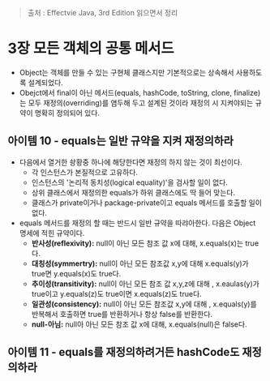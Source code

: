 > 출처 : Effectvie Java, 3rd Edition 읽으면서 정리

# 3장 모든 객체의 공통 메서드
- Object는 객체를 만들 수 있는 구현체 클래스지만 기본적으로는 상속해서 사용하도록 설계되었다.
- Obejct에서 final이 아닌 메서드(equals, hashCode, toString, clone, finalize)는 모두 재정의(overriding)를 염두해 두고
  설계된 것이라 재정의 시 지켜야되는 규약이 명확히 정의되어 있다.
  
## 아이템 10 - equals는 일반 규약을 지켜 재정의하라
- 다음에서 열거한 솽황중 하나에 해당한다면 재정의 하지 않는 것이 최선이다.
    * 각 인스턴스가 본질적으로 고유하다.
    * 인스턴스의 '논리적 동치성(logical equality)'을 검사할 일이 없다.
    * 상위 클래스에서 재정의한 equals가 하위 클래스에도 딱 들어 맞는다.
    * 클래스가 private이거나 package-private이고 equals 메서드를 호출할 일이 없다.
- equals 메서드를 재정의 할 때는 반드시 일반 규약을 따랴아한다. 다음은 Object 명세에 적힌 규약이다.
    * **반사성(reflexivity):** null이 아닌 모든 참조 값 x에 대해, x.equals(x)는 true다.
    * **대칭성(symmertry):** null이 아닌 모든 참조값 x,y에 대해 x.equals(y)가 true면 y.equals(x)도 true다.
    * **추이성(transitivity):** null이 아닌 모든 참조 값 x,y,z에 대해 , x.eaulas(y)가 true이고 y.equals(z)도 true이면 x.equals(z)도 true다.
    * **일관성(consistency):** null이 아닌 모든 참조값 x,y에 대해 , x.equals(y)를 반복해서 호출하면 true를 반환하거나 항상 false를 반환한다.
    * **null-아님:** null아 아닌 모든 참조 값 x에 대해, x.equals(null)은 false다.
  
## 아이템 11 - equals를 재정의하려거든 hashCode도 재정의하라

  